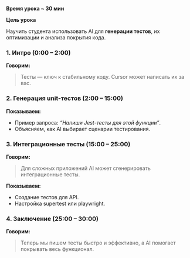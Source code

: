 **Время урока ~ 30 мин**

**Цель урока**

Научить студента использовать AI для **генерации тестов**, их оптимизации и анализа покрытия кода.

### **1. Интро (0:00 – 2:00)**

**Говорим:**

> Тесты — ключ к стабильному коду. Cursor может написать их за вас.

### **2. Генерация unit-тестов (2:00 – 15:00)**

**Показываем:**

- Пример запроса: _“Напиши Jest-тесты для этой функции”_. 
- Объясняем, как AI выбирает сценарии тестирования.

### **3. Интеграционные тесты (15:00 – 25:00)**

**Говорим:**  

> Для сложных приложений AI может сгенерировать интеграционные тесты.

**Показываем:**
  
- Создание тестов для API.
- Настройка supertest или playwright.

### **4. Заключение (25:00 – 30:00)**

**Говорим:**

> Теперь мы пишем тесты быстро и эффективно, а AI помогает покрывать весь функционал.
